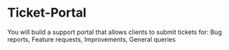 # Ticket-Portal
You will build a support portal that allows clients to submit tickets for:  Bug reports, Feature requests, Improvements, General queries
